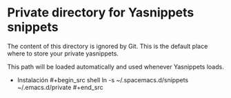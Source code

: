 # Private directory for Yasnippets snippets

The content of this directory is ignored by Git. This is the default place
where to store your private yasnippets.

This path will be loaded automatically and used whenever Yasnippets loads.
* Instalación
#+begin_src shell
  ln -s \~/.spacemacs.d/snippets \~/.emacs.d/private
#+end_src
